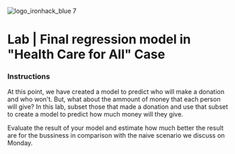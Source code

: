![logo_ironhack_blue 7](https://user-images.githubusercontent.com/23629340/40541063-a07a0a8a-601a-11e8-91b5-2f13e4e6b441.png)

# Lab | Final regression model in "Health Care for All" Case

### Instructions

At this point, we have created a model to predict who will make a donation and who won't. But, what about the ammount of money that each person will give?
In this lab, subset those that made a donation and use that subset to create a model to predict how much money will they give.

Evaluate the result of your model and estimate how much better the result are for the bussiness in comparison with the naive scenario we discuss on Monday.
